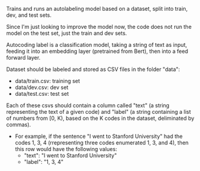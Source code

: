 Trains and runs an autolabeling model based on a dataset, split into train, dev, and test sets.

Since I'm just looking to improve the model now, the code does not run the model on the test set, just the train and dev sets.

Autocoding label is a classification model, taking a string of text as input, feeding it into an embedding layer (pretrained from Bert), then into a feed forward layer. 

Dataset should be labeled and stored as CSV files in the folder "data":
- data/train.csv: training set
- data/dev.csv: dev set
- data/test.csv: test set

Each of these csvs should contain a column called "text" (a string representing the text of a given code) and "label" (a string containing a list of numbers from [0, K), based on the K codes in the dataset, deliminated by commas).
- For example, if the sentence "I went to Stanford University" had the codes 1, 3, 4 (rrepresenting three codes enumerated 1, 3, and 4), then this row would have the following values:
  - "text": "I went to Stanford University"
  - "label": "1, 3, 4"
